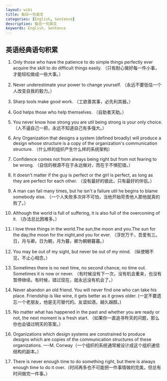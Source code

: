 ```yaml
---
layout: wiki
title: 每日一句英文
categories: [English, Sentence]
description: 每日一句英文
keywords: English, Sentence
---
```


## 英语经典语句积累

1. Only those who have the patience to do simple things perfectly ever acquire the skill to do difficult things easily. （只有耐心做好每一件小事，才能轻松做成一些大事。）

2. Never underestimate your power to change yourself. （永远不要低估一个人改变自我的毅力。）

3. Sharp tools make good work. （工欲善其事，必先利其器。）

4. God helps those who help themselves. （自助者天助。）

5. You never know how strong you are util being strong is your only choice. （人不逼自己一把，永远不知道自己有多强大。）

6. Any Organization that designs a system (defined broadly) will produce a design whose structure is a copy of the organization's communication structure. （什么样的组织产生什么样的系统架构）

7. Confidence comes not from always being right but from not fearing to be wrong. （自信的根源不在于永远做对，而在于不惧犯错。）

8. It doesn't matter if the guy is perfect or the girl is perfect, as long as they are perfect for each other. （没有最好的彼此，只有最好的伴侣。）

9. A man can fail many times, but he isn't a failure util he begins to blame somebody else. （一个人失败多次并不可怕，当他开始苛责他人那他就真的败了。）

10. Although the world is full of suffering, it is also full of the overcoming of it. （办法总比困难多。）

11. I love three things in the world.The sun,the moon and you.The sun for the day,the moon for the night,and you for ever. （浮世万千，吾爱有三。日，月与卿。日为朝，月为暮，卿为朝朝暮暮。）

12. You may be out of my sight, but never be out of my mind. （纵使眼不见，不止心相念。）

13. Sometimes there is no next time, no second chance, no time out. Sometimes it is now or never. （有时候没有下一次，没有机会重来，也没有暂停继续。有时候，错过现在，就永远没有机会了。）

14. Never abandon an old friend. You will never find one who can take his place. Friendship is like wine, it gets better as it grows older. (一定不要遗忘一个老朋友，他是无可替代的。友谊如酒，越久越醇。)

15. No matter what has happened in the past and whether you are ready or not, the next moment is a fresh start. （如果你一直追寻昨天的问题，那么你也会错过明天的答案。）

16. Organizations which design systems are constrained to produce designs which are copies of the communication structures of these organizations. —-M. Conway（一个组织的系统通常被设计成这个组织通信结构的副本。）

17. There is never enough time to do something right, but there is always enough time to do it over.（时间再多也不可能把一件事情做的完美，但总有时间做完一件事。）


















































